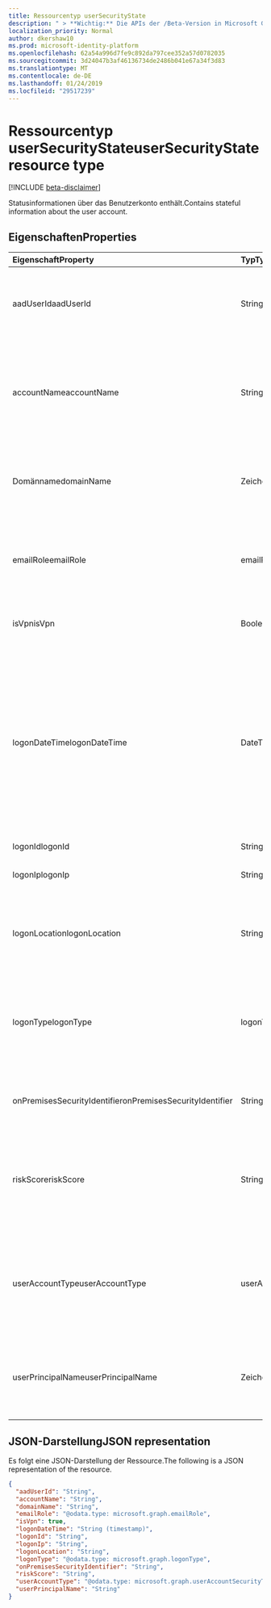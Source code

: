 ```yaml
---
title: Ressourcentyp userSecurityState
description: " > **Wichtig:** Die APIs der /Beta-Version in Microsoft Graph befinden sich in der Vorschau und können Änderungen unterliegen. Die Verwendung dieser APIs in Produktionsanwendungen wird nicht unterstützt."
localization_priority: Normal
author: dkershaw10
ms.prod: microsoft-identity-platform
ms.openlocfilehash: 62a54a996d7fe9c892da797cee352a57d0782035
ms.sourcegitcommit: 3d24047b3af46136734de2486b041e67a34f3d83
ms.translationtype: MT
ms.contentlocale: de-DE
ms.lasthandoff: 01/24/2019
ms.locfileid: "29517239"
---
```

# <a name="usersecuritystate-resource-type"></a><span data-ttu-id="372c3-104">Ressourcentyp userSecurityState</span><span class="sxs-lookup"><span data-stu-id="372c3-104">userSecurityState resource type</span></span>

 [!INCLUDE [beta-disclaimer](../../includes/beta-disclaimer.md)]

<span data-ttu-id="372c3-105">Statusinformationen über das Benutzerkonto enthält.</span><span class="sxs-lookup"><span data-stu-id="372c3-105">Contains stateful information about the user account.</span></span>

## <a name="properties"></a><span data-ttu-id="372c3-106">Eigenschaften</span><span class="sxs-lookup"><span data-stu-id="372c3-106">Properties</span></span>

| <span data-ttu-id="372c3-107">Eigenschaft</span><span class="sxs-lookup"><span data-stu-id="372c3-107">Property</span></span>   | <span data-ttu-id="372c3-108">Typ</span><span class="sxs-lookup"><span data-stu-id="372c3-108">Type</span></span> |<span data-ttu-id="372c3-109">Beschreibung</span><span class="sxs-lookup"><span data-stu-id="372c3-109">Description</span></span>|
|:---------------|:--------|:----------|
|<span data-ttu-id="372c3-110">aadUserId</span><span class="sxs-lookup"><span data-stu-id="372c3-110">aadUserId</span></span>|<span data-ttu-id="372c3-111">String</span><span class="sxs-lookup"><span data-stu-id="372c3-111">String</span></span>|<span data-ttu-id="372c3-112">AAD Benutzer Objekt-ID (GUID) - die physische/multi-account Benutzerentität darstellt.</span><span class="sxs-lookup"><span data-stu-id="372c3-112">AAD User object identifier (GUID) - represents the physical/multi-account user entity.</span></span>|
|<span data-ttu-id="372c3-113">accountName</span><span class="sxs-lookup"><span data-stu-id="372c3-113">accountName</span></span>|<span data-ttu-id="372c3-114">String</span><span class="sxs-lookup"><span data-stu-id="372c3-114">String</span></span>|<span data-ttu-id="372c3-115">Kontoname des Benutzerkontos (ohne Active Directory-Domäne oder DNS-Domäne) - (auch als bezeichnet `mailNickName`).</span><span class="sxs-lookup"><span data-stu-id="372c3-115">Account name of user account (without Active Directory domain or DNS domain) - (also called `mailNickName`).</span></span>|
|<span data-ttu-id="372c3-116">Domänname</span><span class="sxs-lookup"><span data-stu-id="372c3-116">domainName</span></span>|<span data-ttu-id="372c3-117">Zeichenfolge</span><span class="sxs-lookup"><span data-stu-id="372c3-117">String</span></span>|<span data-ttu-id="372c3-118">NetBIOS/Active Directory-Domäne des Benutzerkontos (d. h., im Format Domäne\Konto).</span><span class="sxs-lookup"><span data-stu-id="372c3-118">NetBIOS/Active Directory domain of user account (that is, domain\account format).</span></span>|
|<span data-ttu-id="372c3-119">emailRole</span><span class="sxs-lookup"><span data-stu-id="372c3-119">emailRole</span></span>|<span data-ttu-id="372c3-120">emailRole</span><span class="sxs-lookup"><span data-stu-id="372c3-120">emailRole</span></span>|<span data-ttu-id="372c3-121">Für e-Mail-bezogene Alerts - des Benutzerkontos e-Mail 'Role'.</span><span class="sxs-lookup"><span data-stu-id="372c3-121">For email-related alerts - user account's email 'role'.</span></span> <span data-ttu-id="372c3-122">Mögliche Werte sind: `unknown`, `sender` und `recipient`.</span><span class="sxs-lookup"><span data-stu-id="372c3-122">Possible values are: `unknown`, `sender`, `recipient`.</span></span>|
|<span data-ttu-id="372c3-123">isVpn</span><span class="sxs-lookup"><span data-stu-id="372c3-123">isVpn</span></span>|<span data-ttu-id="372c3-124">Boolescher Wert</span><span class="sxs-lookup"><span data-stu-id="372c3-124">Boolean</span></span>|<span data-ttu-id="372c3-125">Gibt an, ob der Benutzer über ein VPN angemeldet.</span><span class="sxs-lookup"><span data-stu-id="372c3-125">Indicates whether the user logged on through a VPN.</span></span>|
|<span data-ttu-id="372c3-126">logonDateTime</span><span class="sxs-lookup"><span data-stu-id="372c3-126">logonDateTime</span></span>|<span data-ttu-id="372c3-127">DateTimeOffset</span><span class="sxs-lookup"><span data-stu-id="372c3-127">DateTimeOffset</span></span>|<span data-ttu-id="372c3-128">Zeitpunkt der Anmeldung bei der aufgetreten ist.</span><span class="sxs-lookup"><span data-stu-id="372c3-128">Time at which the sign-in occurred.</span></span> <span data-ttu-id="372c3-129">Der Timestamp-Typ stellt die Datums- und Uhrzeitinformationen mithilfe des ISO 8601-Formats dar und wird immer in UTC-Zeit angegeben.</span><span class="sxs-lookup"><span data-stu-id="372c3-129">The Timestamp type represents date and time information using ISO 8601 format and is always in UTC time.</span></span> <span data-ttu-id="372c3-130">Mitternacht UTC-Zeit am 1. Januar 2014 würde z. B. wie folgt aussehen: `'2014-01-01T00:00:00Z'`.</span><span class="sxs-lookup"><span data-stu-id="372c3-130">For example, midnight UTC on Jan 1, 2014 would look like this: `'2014-01-01T00:00:00Z'`.</span></span>|
|<span data-ttu-id="372c3-131">logonId</span><span class="sxs-lookup"><span data-stu-id="372c3-131">logonId</span></span>|<span data-ttu-id="372c3-132">String</span><span class="sxs-lookup"><span data-stu-id="372c3-132">String</span></span>|<span data-ttu-id="372c3-133">Benutzer-ID</span><span class="sxs-lookup"><span data-stu-id="372c3-133">User sign-in ID.</span></span>|
|<span data-ttu-id="372c3-134">logonIp</span><span class="sxs-lookup"><span data-stu-id="372c3-134">logonIp</span></span>|<span data-ttu-id="372c3-135">String</span><span class="sxs-lookup"><span data-stu-id="372c3-135">String</span></span>|<span data-ttu-id="372c3-136">IP-Adresse, die von die Anforderung-Anmeldung stammt.</span><span class="sxs-lookup"><span data-stu-id="372c3-136">IP Address the sign-in request originated from.</span></span>|
|<span data-ttu-id="372c3-137">logonLocation</span><span class="sxs-lookup"><span data-stu-id="372c3-137">logonLocation</span></span>|<span data-ttu-id="372c3-138">String</span><span class="sxs-lookup"><span data-stu-id="372c3-138">String</span></span>|<span data-ttu-id="372c3-139">Speicherort (nach Zuordnung von IP-Adresse) ein Benutzer anmelden Ereignis von diesem Benutzer zugeordnet.</span><span class="sxs-lookup"><span data-stu-id="372c3-139">Location (by IP address mapping) associated with a user sign-in event by this user.</span></span>|
|<span data-ttu-id="372c3-140">logonType</span><span class="sxs-lookup"><span data-stu-id="372c3-140">logonType</span></span>|<span data-ttu-id="372c3-141">logonType</span><span class="sxs-lookup"><span data-stu-id="372c3-141">logonType</span></span>|<span data-ttu-id="372c3-142">-Methode des Benutzers anmelden.</span><span class="sxs-lookup"><span data-stu-id="372c3-142">Method of user sign in.</span></span> <span data-ttu-id="372c3-143">Mögliche Werte sind: `unknown`, `interactive`, `remoteInteractive`, `network`, `batch` und `service`.</span><span class="sxs-lookup"><span data-stu-id="372c3-143">Possible values are: `unknown`, `interactive`, `remoteInteractive`, `network`, `batch`, `service`.</span></span>|
|<span data-ttu-id="372c3-144">onPremisesSecurityIdentifier</span><span class="sxs-lookup"><span data-stu-id="372c3-144">onPremisesSecurityIdentifier</span></span>|<span data-ttu-id="372c3-145">String</span><span class="sxs-lookup"><span data-stu-id="372c3-145">String</span></span>|<span data-ttu-id="372c3-146">Active Directory (lokal) Sicherheits-ID (SID) des Benutzers.</span><span class="sxs-lookup"><span data-stu-id="372c3-146">Active Directory (on-premises) Security Identifier (SID) of the user.</span></span>|
|<span data-ttu-id="372c3-147">riskScore</span><span class="sxs-lookup"><span data-stu-id="372c3-147">riskScore</span></span>|<span data-ttu-id="372c3-148">String</span><span class="sxs-lookup"><span data-stu-id="372c3-148">String</span></span>|<span data-ttu-id="372c3-149">Provider-generiert/berechnet Risiko Bewertung des Benutzerkontos.</span><span class="sxs-lookup"><span data-stu-id="372c3-149">Provider-generated/calculated risk score of the user account.</span></span> <span data-ttu-id="372c3-150">Empfohlene Wertebereich von 0 bis 1, die den Prozentsatz entspricht.</span><span class="sxs-lookup"><span data-stu-id="372c3-150">Recommended value range of 0-1, which equates to a percentage.</span></span>|
|<span data-ttu-id="372c3-151">userAccountType</span><span class="sxs-lookup"><span data-stu-id="372c3-151">userAccountType</span></span>|<span data-ttu-id="372c3-152">userAccountSecurityType</span><span class="sxs-lookup"><span data-stu-id="372c3-152">userAccountSecurityType</span></span>|<span data-ttu-id="372c3-153">Typ des Benutzerkontos (Gruppenmitgliedschaft) pro Windows-Definition.</span><span class="sxs-lookup"><span data-stu-id="372c3-153">User account type (group membership), per Windows definition.</span></span> <span data-ttu-id="372c3-154">Mögliche Werte: sind `unknown`, `standard`, `power` und `administrator`.</span><span class="sxs-lookup"><span data-stu-id="372c3-154">Possible values are: `unknown`, `standard`, `power`, `administrator`.</span></span>|
|<span data-ttu-id="372c3-155">userPrincipalName</span><span class="sxs-lookup"><span data-stu-id="372c3-155">userPrincipalName</span></span>|<span data-ttu-id="372c3-156">Zeichenfolge</span><span class="sxs-lookup"><span data-stu-id="372c3-156">String</span></span>|<span data-ttu-id="372c3-157">Benutzer-Anmeldename - Internetformat: (Benutzerkontonamen) @(Konto DNS-Domänennamen).</span><span class="sxs-lookup"><span data-stu-id="372c3-157">User sign-in name - internet format: (user account name)@(user account DNS domain name).</span></span>|

## <a name="json-representation"></a><span data-ttu-id="372c3-158">JSON-Darstellung</span><span class="sxs-lookup"><span data-stu-id="372c3-158">JSON representation</span></span>

<span data-ttu-id="372c3-159">Es folgt eine JSON-Darstellung der Ressource.</span><span class="sxs-lookup"><span data-stu-id="372c3-159">The following is a JSON representation of the resource.</span></span>

<!-- {
  "blockType": "resource",
  "optionalProperties": [

  ],
  "@odata.type": "microsoft.graph.userSecurityState"
}-->

```json
{
  "aadUserId": "String",
  "accountName": "String",
  "domainName": "String",
  "emailRole": "@odata.type: microsoft.graph.emailRole",
  "isVpn": true,
  "logonDateTime": "String (timestamp)",
  "logonId": "String",
  "logonIp": "String",
  "logonLocation": "String",
  "logonType": "@odata.type: microsoft.graph.logonType",
  "onPremisesSecurityIdentifier": "String",
  "riskScore": "String",
  "userAccountType": "@odata.type: microsoft.graph.userAccountSecurityType",
  "userPrincipalName": "String"
}

```

<!-- uuid: 8fcb5dbc-d5aa-4681-8e31-b001d5168d79
2015-10-25 14:57:30 UTC -->
<!--
{
  "type": "#page.annotation",
  "description": "userSecurityState resource",
  "keywords": "",
  "section": "documentation",
  "tocPath": "",
  "suppressions": [
    "Error: /api-reference/beta/resources/usersecuritystate.md:\r\n      Exception processing links.\r\n    System.ArgumentException: Link Definition was null. Link text: !INCLUDE [beta-disclaimer](../../includes/beta-disclaimer.md)\r\n      at ApiDoctor.Validation.DocFile.get_LinkDestinations()\r\n      at ApiDoctor.Validation.DocSet.ValidateLinks(Boolean includeWarnings, String[] relativePathForFiles, IssueLogger issues, Boolean requireFilenameCaseMatch, Boolean printOrphanedFiles)"
  ]
}
-->
